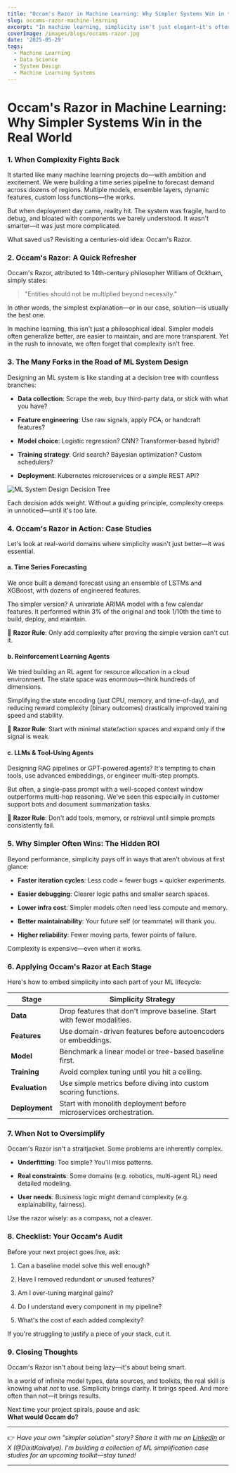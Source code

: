 ```yaml
---
title: "Occam's Razor in Machine Learning: Why Simpler Systems Win in the Real World"
slug: occams-razor-machine-learning
excerpt: "In machine learning, simplicity isn't just elegant—it's often the difference between a system that works in production and one that never leaves the lab."
coverImage: /images/blogs/occams-razor.jpg
date: '2025-05-29'
tags:
  - Machine Learning
  - Data Science
  - System Design
  - Machine Learning Systems
---
```

# **Occam's Razor in Machine Learning: Why Simpler Systems Win in the Real World**

### **1. When Complexity Fights Back**

It started like many machine learning projects do—with ambition and excitement. We were building a time series pipeline to forecast demand across dozens of regions. Multiple models, ensemble layers, dynamic features, custom loss functions—the works.

But when deployment day came, reality hit. The system was fragile, hard to debug, and bloated with components we barely understood. It wasn't smarter—it was just more complicated.

What saved us? Revisiting a centuries-old idea: Occam's Razor.



### **2. Occam's Razor: A Quick Refresher**

Occam's Razor, attributed to 14th-century philosopher William of Ockham, simply states:

> "Entities should not be multiplied beyond necessity."

In other words, the simplest explanation—or in our case, solution—is usually the best one.

In machine learning, this isn't just a philosophical ideal. Simpler models often generalize better, are easier to maintain, and are more transparent. Yet in the rush to innovate, we often forget that complexity isn't free.



### **3. The Many Forks in the Road of ML System Design**

Designing an ML system is like standing at a decision tree with countless branches:

- **Data collection**: Scrape the web, buy third-party data, or stick with what you have?
    
- **Feature engineering**: Use raw signals, apply PCA, or handcraft features?
    
- **Model choice**: Logistic regression? CNN? Transformer-based hybrid?
    
- **Training strategy**: Grid search? Bayesian optimization? Custom schedulers?
    
- **Deployment**: Kubernetes microservices or a simple REST API?
    

![ML System Design Decision Tree](/images/blogs/ml-system-design-tree.png)

Each decision adds weight. Without a guiding principle, complexity creeps in unnoticed—until it's too late.



### **4. Occam's Razor in Action: Case Studies**

Let's look at real-world domains where simplicity wasn't just better—it was essential.

#### **a. Time Series Forecasting**

We once built a demand forecast using an ensemble of LSTMs and XGBoost, with dozens of engineered features.

The simpler version? A univariate ARIMA model with a few calendar features. It performed within 3% of the original and took 1/10th the time to build, deploy, and maintain.

🔪 **Razor Rule**: Only add complexity after proving the simple version can't cut it.

#### **b. Reinforcement Learning Agents**

We tried building an RL agent for resource allocation in a cloud environment. The state space was enormous—think hundreds of dimensions.

Simplifying the state encoding (just CPU, memory, and time-of-day), and reducing reward complexity (binary outcomes) drastically improved training speed and stability.

🔪 **Razor Rule**: Start with minimal state/action spaces and expand only if the signal is weak.

#### **c. LLMs & Tool-Using Agents**

Designing RAG pipelines or GPT-powered agents? It's tempting to chain tools, use advanced embeddings, or engineer multi-step prompts.

But often, a single-pass prompt with a well-scoped context window outperforms multi-hop reasoning. We've seen this especially in customer support bots and document summarization tasks.

🔪 **Razor Rule**: Don't add tools, memory, or retrieval until simple prompts consistently fail.



### **5. Why Simpler Often Wins: The Hidden ROI**

Beyond performance, simplicity pays off in ways that aren't obvious at first glance:

- **Faster iteration cycles**: Less code = fewer bugs = quicker experiments.
    
- **Easier debugging**: Clearer logic paths and smaller search spaces.
    
- **Lower infra cost**: Simpler models often need less compute and memory.
    
- **Better maintainability**: Your future self (or teammate) will thank you.
    
- **Higher reliability**: Fewer moving parts, fewer points of failure.
    

Complexity is expensive—even when it works.



### **6. Applying Occam's Razor at Each Stage**

Here's how to embed simplicity into each part of your ML lifecycle:

|Stage|Simplicity Strategy|
|---|---|
|**Data**|Drop features that don't improve baseline. Start with fewer modalities.|
|**Features**|Use domain-driven features before autoencoders or embeddings.|
|**Model**|Benchmark a linear model or tree-based baseline first.|
|**Training**|Avoid complex tuning until you hit a ceiling.|
|**Evaluation**|Use simple metrics before diving into custom scoring functions.|
|**Deployment**|Start with monolith deployment before microservices orchestration.|



### **7. When Not to Oversimplify**

Occam's Razor isn't a straitjacket. Some problems are inherently complex.

- **Underfitting**: Too simple? You'll miss patterns.
    
- **Real constraints**: Some domains (e.g. robotics, multi-agent RL) need detailed modeling.
    
- **User needs**: Business logic might demand complexity (e.g. explainability, fairness).
    

Use the razor wisely: as a compass, not a cleaver.



### **8. Checklist: Your Occam's Audit**

Before your next project goes live, ask:

1. Can a baseline model solve this well enough?
    
2. Have I removed redundant or unused features?
    
3. Am I over-tuning marginal gains?
    
4. Do I understand every component in my pipeline?
    
5. What's the cost of each added complexity?
    

If you're struggling to justify a piece of your stack, cut it.



### **9. Closing Thoughts**

Occam's Razor isn't about being lazy—it's about being smart.

In a world of infinite model types, data sources, and toolkits, the real skill is knowing what _not_ to use. Simplicity brings clarity. It brings speed. And more often than not—it brings results.

Next time your project spirals, pause and ask:  
**What would Occam do?**

---

👉 _Have your own "simpler solution" story? Share it with me on [LinkedIn](https://www.linkedin.com/in/kaivalya-dixit-2a25851b9/) or X (@DixitKaivalya). I'm building a collection of ML simplification case studies for an upcoming toolkit—stay tuned!_

---